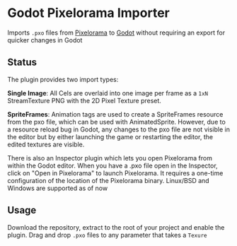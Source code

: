 # Godot Pixelorama Importer

Imports `.pxo` files from [Pixelorama](https://orama-interactive.itch.io/pixelorama) to [Godot](https://godotengine.org/) without requiring an export for quicker changes in Godot

## Status

The plugin provides two import types:

**Single Image**: All Cels are overlaid into one image per frame as a `1xN` StreamTexture PNG with the 2D Pixel Texture preset.

**SpriteFrames**: Animation tags are used to create a SpriteFrames resource from the pxo file, which can be used with AnimatedSprite. However, due to a resource reload bug in Godot, any changes to the pxo file are not visible in the editor but by either launching the game or restarting the editor, the edited textures are visible.

There is also an Inspector plugin which lets you open Pixelorama from within the Godot editor. When you have a .pxo file open in the Inspector, click on "Open in Pixelorama" to launch Pixelorama. It requires a one-time configuration of the location of the Pixelorama binary. Linux/BSD and Windows are supported as of now

## Usage

Download the repository, extract to the root of your project and enable the plugin. Drag and drop `.pxo` files to any parameter that takes a `Texure`
